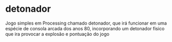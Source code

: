 # detonador
Jogo simples em Processing chamado detonador, que irá funcionar em uma espécie de consola arcada dos anos 80, incorporando um detonador fisico que ira provocar a explosão e pontuação do jogo 
